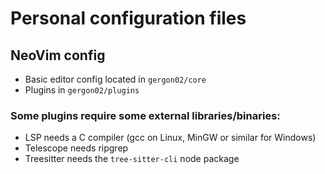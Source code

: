 # Personal configuration files

## NeoVim config

- Basic editor config located in `gergon02/core`
- Plugins in `gergon02/plugins`

### Some plugins require some external libraries/binaries:

- LSP needs a C compiler (gcc on Linux, MinGW or similar for Windows)
- Telescope needs ripgrep
- Treesitter needs the `tree-sitter-cli` node package
